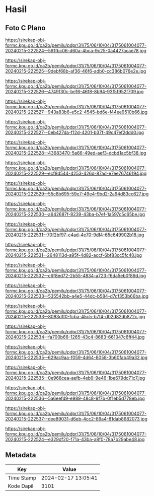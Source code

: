 # Hasil

## Foto C Plano

https://sirekap-obj-formc.kpu.go.id/ca2b/pemilu/pdpr/31/75/06/10/04/3175061004077-20240215-222524--591fbc06-d60a-4bca-9c25-0a4427acae78.jpg

https://sirekap-obj-formc.kpu.go.id/ca2b/pemilu/pdpr/31/75/06/10/04/3175061004077-20240215-222525--9debf68b-af36-46f6-adb0-cc386b076e2e.jpg

https://sirekap-obj-formc.kpu.go.id/ca2b/pemilu/pdpr/31/75/06/10/04/3175061004077-20240215-222526--4749f30c-be16-46f8-8b94-93f5f952f709.jpg

https://sirekap-obj-formc.kpu.go.id/ca2b/pemilu/pdpr/31/75/06/10/04/3175061004077-20240215-222527--943a83b6-e5c2-4545-bd6e-f44ee9510b66.jpg

https://sirekap-obj-formc.kpu.go.id/ca2b/pemilu/pdpr/31/75/06/10/04/3175061004077-20240215-222527--0eb427da-f12d-4201-b37f-49c47ef2ddd0.jpg

https://sirekap-obj-formc.kpu.go.id/ca2b/pemilu/pdpr/31/75/06/10/04/3175061004077-20240215-222528--43683470-5a66-49ed-aef3-dcbd1ac5bf38.jpg

https://sirekap-obj-formc.kpu.go.id/ca2b/pemilu/pdpr/31/75/06/10/04/3175061004077-20240215-222529--ecf8d544-4253-426d-87ad-e7ee76746194.jpg

https://sirekap-obj-formc.kpu.go.id/ca2b/pemilu/pdpr/31/75/06/10/04/3175061004077-20240215-222529--55c8b695-59e7-49e4-9bd2-2a94d83cc627.jpg

https://sirekap-obj-formc.kpu.go.id/ca2b/pemilu/pdpr/31/75/06/10/04/3175061004077-20240215-222530--a642687f-8239-43ba-b7ef-1a597c5c65be.jpg

https://sirekap-obj-formc.kpu.go.id/ca2b/pemilu/pdpr/31/75/06/10/04/3175061004077-20240215-222531--70f2bf97-c4ad-4e70-9df4-65c649902b18.jpg

https://sirekap-obj-formc.kpu.go.id/ca2b/pemilu/pdpr/31/75/06/10/04/3175061004077-20240215-222531--2648113d-a95f-4d82-accf-6bf83cc5fc40.jpg

https://sirekap-obj-formc.kpu.go.id/ca2b/pemilu/pdpr/31/75/06/10/04/3175061004077-20240215-222532--c6f8ed72-2b55-4834-a723-f6da5eb0f89d.jpg

https://sirekap-obj-formc.kpu.go.id/ca2b/pemilu/pdpr/31/75/06/10/04/3175061004077-20240215-222533--535542bb-a4e5-44dc-b584-d7df353b66ba.jpg

https://sirekap-obj-formc.kpu.go.id/ca2b/pemilu/pdpr/31/75/06/10/04/3175061004077-20240215-222533--8083dff0-1cba-45c5-b7f4-d02d82db872c.jpg

https://sirekap-obj-formc.kpu.go.id/ca2b/pemilu/pdpr/31/75/06/10/04/3175061004077-20240215-222534--fa700b66-1265-43c4-8683-661347c6ff44.jpg

https://sirekap-obj-formc.kpu.go.id/ca2b/pemilu/pdpr/31/75/06/10/04/3175061004077-20240215-222535--629ac9aa-f059-4d64-8058-3b60fab49a32.jpg

https://sirekap-obj-formc.kpu.go.id/ca2b/pemilu/pdpr/31/75/06/10/04/3175061004077-20240215-222535--0e968cea-aefb-4eb9-9e46-1be679dc71c7.jpg

https://sirekap-obj-formc.kpu.go.id/ca2b/pemilu/pdpr/31/75/06/10/04/3175061004077-20240215-222536--5a6eefd9-e989-48c8-9f7b-0f1eb5d778eb.jpg

https://sirekap-obj-formc.kpu.go.id/ca2b/pemilu/pdpr/31/75/06/10/04/3175061004077-20240215-222537--dee89031-d6eb-4cc2-89a4-81dab8682073.jpg

https://sirekap-obj-formc.kpu.go.id/ca2b/pemilu/pdpr/31/75/06/10/04/3175061004077-20240215-222524--e329df20-f71a-43ba-a8f0-78a7b29abe48.jpg


## Metadata

| Key        | Value               |
| ---------- | ------------------- |
| Time Stamp | 2024-02-17 13:05:41 |
| Kode Dapil | 3101                |



